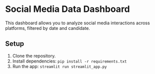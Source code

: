 # Social Media Data Dashboard

This dashboard allows you to analyze social media interactions across platforms, filtered by date and candidate.

## Setup

1. Clone the repository.
2. Install dependencies: `pip install -r requirements.txt`
3. Run the app: `streamlit run streamlit_app.py`
